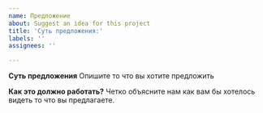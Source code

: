 ```yaml
---
name: Предложение
about: Suggest an idea for this project
title: 'Суть предложения:'
labels: ''
assignees: ''

---
```


**Суть предложения**
Опишите то что вы хотите предложить

**Как это должно работать?**
Четко объясните нам как вам бы хотелось видеть то что вы предлагаете.
